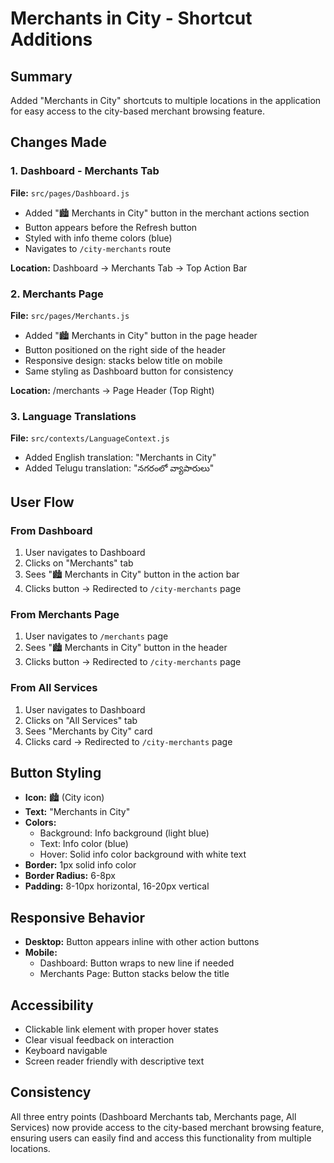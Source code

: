 # Merchants in City - Shortcut Additions

## Summary
Added "Merchants in City" shortcuts to multiple locations in the application for easy access to the city-based merchant browsing feature.

## Changes Made

### 1. Dashboard - Merchants Tab
**File:** `src/pages/Dashboard.js`
- Added "🏙️ Merchants in City" button in the merchant actions section
- Button appears before the Refresh button
- Styled with info theme colors (blue)
- Navigates to `/city-merchants` route

**Location:** Dashboard → Merchants Tab → Top Action Bar

### 2. Merchants Page
**File:** `src/pages/Merchants.js`
- Added "🏙️ Merchants in City" button in the page header
- Button positioned on the right side of the header
- Responsive design: stacks below title on mobile
- Same styling as Dashboard button for consistency

**Location:** /merchants → Page Header (Top Right)

### 3. Language Translations
**File:** `src/contexts/LanguageContext.js`
- Added English translation: "Merchants in City"
- Added Telugu translation: "నగరంలో వ్యాపారులు"

## User Flow

### From Dashboard
1. User navigates to Dashboard
2. Clicks on "Merchants" tab
3. Sees "🏙️ Merchants in City" button in the action bar
4. Clicks button → Redirected to `/city-merchants` page

### From Merchants Page
1. User navigates to `/merchants` page
2. Sees "🏙️ Merchants in City" button in the header
3. Clicks button → Redirected to `/city-merchants` page

### From All Services
1. User navigates to Dashboard
2. Clicks on "All Services" tab
3. Sees "Merchants by City" card
4. Clicks card → Redirected to `/city-merchants` page

## Button Styling
- **Icon:** 🏙️ (City icon)
- **Text:** "Merchants in City"
- **Colors:** 
  - Background: Info background (light blue)
  - Text: Info color (blue)
  - Hover: Solid info color background with white text
- **Border:** 1px solid info color
- **Border Radius:** 6-8px
- **Padding:** 8-10px horizontal, 16-20px vertical

## Responsive Behavior
- **Desktop:** Button appears inline with other action buttons
- **Mobile:** 
  - Dashboard: Button wraps to new line if needed
  - Merchants Page: Button stacks below the title

## Accessibility
- Clickable link element with proper hover states
- Clear visual feedback on interaction
- Keyboard navigable
- Screen reader friendly with descriptive text

## Consistency
All three entry points (Dashboard Merchants tab, Merchants page, All Services) now provide access to the city-based merchant browsing feature, ensuring users can easily find and access this functionality from multiple locations.
